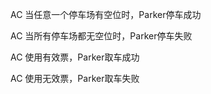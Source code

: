 AC 当任意一个停车场有空位时，Parker停车成功


AC 当所有停车场都无空位时，Parker停车失败


AC 使用有效票，Parker取车成功


AC 使用无效票，Parker取车失败

